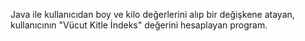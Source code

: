 Java ile kullanıcıdan boy ve kilo değerlerini alıp bir değişkene atayan, kullanıcının "Vücut Kitle İndeks" değerini hesaplayan program.
